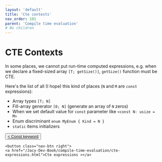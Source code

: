 ```yaml
---
layout: 'default'
title: 'Cte contexts'
nav_order: 101
parent: 'Compile time evaluation'
# No children
---
```


# CTE Contexts

In some places, we cannot put run-time computed expressions, e.g. when we declare a fixed-sized array `[T; getSize()]`,
`getSize()` function must be CTE.

Here's the list of all (I hope) this kind of places (`N` and `M` are `const` expressions):

* Array types `[T; N]`
* Fill-array generator `[0; N]` (generate an array of `N` zeros)
* When we set default value for `const` parameter like `<const N: usize = M>`
* Enum discriminant `enum MyEnum { Kind = N }`
* `static` items initializers
<div class="nav-btn-block">
    <button class="nav-btn left">
    <a href="/Jacy-Dev-Book/compile-time-evaluation/const-keyword.html">< Const keyword</a>
</button>

    <button class="nav-btn right">
    <a href="/Jacy-Dev-Book/compile-time-evaluation/cte-expressions.html">Cte expressions ></a>
</button>

</div>
